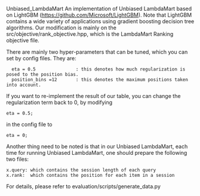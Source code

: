 Unbiased_LambdaMart An implementation of Unbiased LambdaMart based on LightGBM (https://github.com/Microsoft/LightGBM). Note that LightGBM contains a wide variety of applications using gradient boosting decision tree algorithms. Our modification is mainly on the src/objective/rank_objective.hpp, which is the LambdaMart Ranking objective file.

There are mainly two hyper-parameters that can be tuned, which you can set by config files. They are:

```
  eta = 0.5               : this denotes how much regularization is posed to the position bias.
  position_bins =12       : this denotes the maximum positions taken into account.
```

If you want to re-implement the result of our table, you can change the regularization term back to 0, by modifying 
```
eta = 0.5; 
```
in the config file to 
```
eta = 0; 
```

Another thing need to be noted is that in our Unbiased LambdaMart, each time for running Unbiased LambdaMart, one should prepare the following two files:
```
x.query: which contains the session length of each query
x.rank:  which contains the position for each item in a session
```
For details, please refer to evaluation/scripts/generate_data.py
